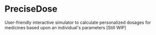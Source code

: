 # PreciseDose
User-friendly interactive simulator to calculate personalized dosages for medicines based upon an individual's parameters
[Still WIP]
